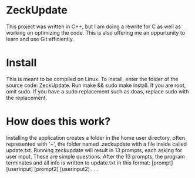 # ZeckUpdate
This project was written in C++, but I am doing a rewrite for C as well as working on optimizing the code. This is also offering me an oppurtunity to learn and use Git efficiently.

# Install
This is meant to be compiled on Linux. To install, enter the folder of the source code: ZeckUpdate. Run make && sudo make install. If you are root, omit sudo. If you have a sudo replacement such as doas, replace sudo with the replacement.

# How does this work?
Installing the application creates a folder in the home user directory, often represented with '~', the folder named .zeckupdate with a file inside called update.txt. Running zeckupdate will result in 13 prompts, each asking for user input. These are simple questions. After the 13 prompts, the program terminates and all info is written to update.txt in this format:
[prompt] [userinput]
[prompt2] [userinput2]
. . .
 
